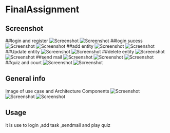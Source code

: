 # FinalAssignment




## Screenshot
##login and register
![Screenshot](image/1.png)
![Screenshot](image/2.png)
##login sucess
![Screenshot](image/3.png)
![Screenshot](image/4.png)
##add entity
![Screenshot](image/5.png)
![Screenshot](image/6.png)
##Update entity
![Screenshot](image/7.png)
![Screenshot](image/15.png)
##delete entity
![Screenshot](image/8.png)
![Screenshot](image/9.png)
##send mail
![Screenshot](image/10.png)
![Screenshot](image/11.png)
![Screenshot](image/12.png)
##quiz and court
![Screenshot](image/13.png)
![Screenshot](image/14.png)

## General info
Image of use case and Architecture Components
![Screenshot](image/17.PNG)
![Screenshot](image/18.png)
![Screenshot](image/19.png)

## Usage
it is use to login ,add task ,sendmail and play quiz
```
```